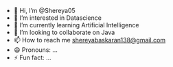- 👋 Hi, I’m @Shereya05
- 👀 I’m interested in Datascience
- 🌱 I’m currently learning Artificial Intelligence
- 💞️ I’m looking to collaborate on Java
- 📫 How to reach me shereyabaskaran138@gmail.com
- 😄 Pronouns: ...
- ⚡ Fun fact: ...

<!---
Shereya05/Shereya05 is a ✨ special ✨ repository because its `README.md` (this file) appears on your GitHub profile.
You can click the Preview link to take a look at your changes.
--->
